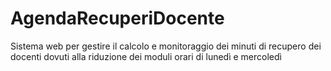 # AgendaRecuperiDocente
Sistema web per gestire il calcolo e monitoraggio dei minuti di recupero dei docenti dovuti alla riduzione dei moduli orari di lunedì e mercoledì
